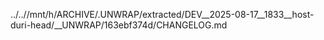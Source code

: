 ../..//mnt/h/ARCHIVE/.UNWRAP/extracted/DEV__2025-08-17__1833__host-duri-head/__UNWRAP/163ebf374d/CHANGELOG.md